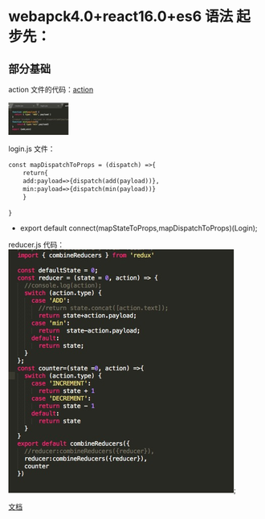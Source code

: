 # webapck4.0+react16.0+es6 语法 起步先：

## 部分基础

action 文件的代码：[action](./image/action.jpg)

![action](./image/action.jpg)

login.js 文件：

```
const mapDispatchToProps = (dispatch) =>{
	return{
	add:payload=>{dispatch(add(payload))},
	min:payload=>{dispatch(min(payload))}
	}

}
```

- export default connect(mapStateToProps,mapDispatchToProps)(Login);

reducer.js 代码：
![reducer](./image/reducer.jpg);

[文档](https://reacttraining.com/react-router/web/guides/quick-start)